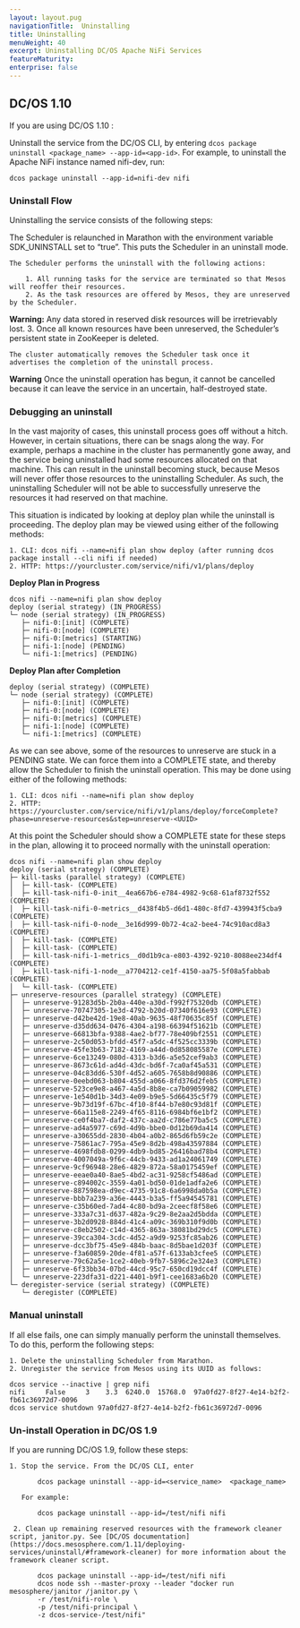 ```yaml
---
layout: layout.pug
navigationTitle:  Uninstalling
title: Uninstalling
menuWeight: 40
excerpt: Uninstalling DC/OS Apache NiFi Services
featureMaturity:
enterprise: false
---
```


## DC/OS 1.10

If you are using DC/OS 1.10 :

Uninstall the service from the DC/OS CLI, by entering `dcos package uninstall <package_name> --app-id=<app-id>`.
For example, to uninstall the Apache NiFi instance named nifi-dev, run:

```shell
dcos package uninstall --app-id=nifi-dev nifi
```

### Uninstall Flow

Uninstalling the service consists of the following steps:

  The Scheduler is relaunched in Marathon with the environment variable SDK_UNINSTALL set to “true”. This puts the Scheduler in an uninstall mode.

    The Scheduler performs the uninstall with the following actions:

        1. All running tasks for the service are terminated so that Mesos will reoffer their resources.
        2. As the task resources are offered by Mesos, they are unreserved by the Scheduler.
**Warning:** Any data stored in reserved disk resources will be irretrievably lost.
        3. Once all known resources have been unreserved, the Scheduler’s persistent state in ZooKeeper is deleted.

    The cluster automatically removes the Scheduler task once it advertises the completion of the uninstall process.

**Warning** Once the uninstall operation has begun, it cannot be cancelled because it can leave the service in an uncertain, half-destroyed state.

### Debugging an uninstall

In the vast majority of cases, this uninstall process goes off without a hitch. However, in certain situations, there can be snags along the way. For example, perhaps a machine in the cluster has permanently gone away, and the service being uninstalled had some resources allocated on that machine. This can result in the uninstall becoming stuck, because Mesos will never offer those resources to the uninstalling Scheduler. As such, the uninstalling Scheduler will not be able to successfully unreserve the resources it had reserved on that machine.

This situation is indicated by looking at deploy plan while the uninstall is proceeding. The deploy plan may be viewed using either of the following methods:

    1. CLI: dcos nifi --name=nifi plan show deploy (after running dcos package install --cli nifi if needed)
    2. HTTP: https://yourcluster.com/service/nifi/v1/plans/deploy

**Deploy Plan in Progress**

```shell
dcos nifi --name=nifi plan show deploy
deploy (serial strategy) (IN_PROGRESS)
└─ node (serial strategy) (IN_PROGRESS)
   ├─ nifi-0:[init] (COMPLETE)
   ├─ nifi-0:[node] (COMPLETE)
   ├─ nifi-0:[metrics] (STARTING)
   ├─ nifi-1:[node] (PENDING)
   └─ nifi-1:[metrics] (PENDING)   
```    
**Deploy Plan after Completion**

```shell
deploy (serial strategy) (COMPLETE)
└─ node (serial strategy) (COMPLETE)
   ├─ nifi-0:[init] (COMPLETE)
   ├─ nifi-0:[node] (COMPLETE)
   ├─ nifi-0:[metrics] (COMPLETE)
   ├─ nifi-1:[node] (COMPLETE)
   └─ nifi-1:[metrics] (COMPLETE)
```       
As we can see above, some of the resources to unreserve are stuck in a PENDING state. We can force them into a COMPLETE state, and thereby allow the Scheduler to finish the uninstall operation. This may be done using either of the following methods:

    1. CLI: dcos nifi --name=nifi plan show deploy
    2. HTTP: https://yourcluster.com/service/nifi/v1/plans/deploy/forceComplete?phase=unreserve-resources&step=unreserve-<UUID>

At this point the Scheduler should show a COMPLETE state for these steps in the plan, allowing it to proceed normally with the uninstall operation:

```shell
dcos nifi --name=nifi plan show deploy
deploy (serial strategy) (COMPLETE)
├─ kill-tasks (parallel strategy) (COMPLETE)
│  ├─ kill-task- (COMPLETE)
│  ├─ kill-task-nifi-0-init__4ea667b6-e784-4982-9c68-61af8732f552 (COMPLETE)
│  ├─ kill-task-nifi-0-metrics__d438f4b5-d6d1-480c-8fd7-439943f5cba9 (COMPLETE)
│  ├─ kill-task-nifi-0-node__3e16d999-0b72-4ca2-bee4-74c910acd8a3 (COMPLETE)
│  ├─ kill-task- (COMPLETE)
│  ├─ kill-task- (COMPLETE)
│  ├─ kill-task-nifi-1-metrics__d0d1b9ca-e803-4392-9210-8088ee234df4 (COMPLETE)
│  ├─ kill-task-nifi-1-node__a7704212-ce1f-4150-aa75-5f08a5fabbab (COMPLETE)
│  └─ kill-task- (COMPLETE)
├─ unreserve-resources (parallel strategy) (COMPLETE)
│  ├─ unreserve-91283d5b-2b0a-440e-a30d-f992f75320db (COMPLETE)
│  ├─ unreserve-70747305-1e3d-4792-b20d-07340f616e93 (COMPLETE)
│  ├─ unreserve-d42be42d-19e8-40ab-9635-48f70635c85f (COMPLETE)
│  ├─ unreserve-d35dd634-0476-4304-a198-66394f51621b (COMPLETE)
│  ├─ unreserve-66813bfa-9388-4ae2-bf77-78e409bf2551 (COMPLETE)
│  ├─ unreserve-2c50d053-bfdd-45f7-a5dc-4f525cc3339b (COMPLETE)
│  ├─ unreserve-45fe3b63-7182-4169-a44d-0d858085587e (COMPLETE)
│  ├─ unreserve-6ce13249-080d-4313-b3d6-a5e52cef9ab3 (COMPLETE)
│  ├─ unreserve-8673c61d-ad4d-43dc-bd6f-7ca0af45a531 (COMPLETE)
│  ├─ unreserve-04c83dd6-530f-4d52-a605-7658b8d90886 (COMPLETE)
│  ├─ unreserve-0eebd063-b804-455d-a066-8fd376d2feb5 (COMPLETE)
│  ├─ unreserve-523ce9e8-a467-4a5d-8b8e-ca7b09059982 (COMPLETE)
│  ├─ unreserve-1e540d1b-34d3-4e09-b9e5-5d66435c5f79 (COMPLETE)
│  ├─ unreserve-9b73d19f-67bc-4f10-8f44-b7e80c93d81f (COMPLETE)
│  ├─ unreserve-66a115e8-2249-4f65-8116-6984bf6e1bf2 (COMPLETE)
│  ├─ unreserve-ce0f4ba7-daf2-437c-aa2d-c786e77ba5c5 (COMPLETE)
│  ├─ unreserve-ad4a5977-c69d-4d9b-bbe0-0d12b69da414 (COMPLETE)
│  ├─ unreserve-a30655dd-2830-4b04-a0b2-865d6fb59c2e (COMPLETE)
│  ├─ unreserve-75861ac7-795a-45e9-8d2b-498a43597884 (COMPLETE)
│  ├─ unreserve-4698fdb8-0299-4db9-bd85-26416bad78b4 (COMPLETE)
│  ├─ unreserve-4007049a-9f6c-44cb-9433-ad1a24061749 (COMPLETE)
│  ├─ unreserve-9cf96948-28e6-4829-872a-58a0175459ef (COMPLETE)
│  ├─ unreserve-eeae0a40-8ae5-4bd2-ac31-9258cf5486ad (COMPLETE)
│  ├─ unreserve-c894002c-3559-4a01-bd50-01de1adfa2e6 (COMPLETE)
│  ├─ unreserve-887598ea-d9ec-4735-91c8-6a6998da0b5a (COMPLETE)
│  ├─ unreserve-bbb7a239-a36e-4443-b3a5-ff5a94545781 (COMPLETE)
│  ├─ unreserve-c35b60ed-7ad4-4c80-bd9a-2ceecf8f58e6 (COMPLETE)
│  ├─ unreserve-333a7c31-d637-482a-9c29-8e2aa2d5bdda (COMPLETE)
│  ├─ unreserve-3b2d0928-884d-41c4-a09c-369b310f9d0b (COMPLETE)
│  ├─ unreserve-c8eb2502-c14d-4365-863a-38081bd29dc5 (COMPLETE)
│  ├─ unreserve-39cca304-3cdc-4d52-a9d9-9253fc85ab26 (COMPLETE)
│  ├─ unreserve-dcc3bf75-45e9-484b-baac-8d5bae1d203f (COMPLETE)
│  ├─ unreserve-f3a60859-20de-4f81-a57f-6133ab3cfee5 (COMPLETE)
│  ├─ unreserve-79c62a5e-1ce2-40eb-9fb7-5896c2e324e3 (COMPLETE)
│  ├─ unreserve-6f33bb34-07bd-44cd-95c7-650cd19dcc4f (COMPLETE)
│  └─ unreserve-223dfa31-d221-4401-b9f1-cee1683a6b20 (COMPLETE)
└─ deregister-service (serial strategy) (COMPLETE)
   └─ deregister (COMPLETE)
```    

### Manual uninstall    

If all else fails, one can simply manually perform the uninstall themselves. To do this, perform the following steps:

    1. Delete the uninstalling Scheduler from Marathon.
    2. Unregister the service from Mesos using its UUID as follows:

```shell
dcos service --inactive | grep nifi
nifi     False     3    3.3  6240.0  15768.0  97a0fd27-8f27-4e14-b2f2-fb61c36972d7-0096
dcos service shutdown 97a0fd27-8f27-4e14-b2f2-fb61c36972d7-0096
```

### Un-install Operation in DC/OS 1.9

If you are running DC/OS 1.9, follow these steps:

    1. Stop the service. From the DC/OS CLI, enter
```shell
       dcos package uninstall --app-id=<service_name>  <package_name>
```    
       For example:
```shell
       dcos package uninstall --app-id=/test/nifi nifi
```                   
     2. Clean up remaining reserved resources with the framework cleaner script, janitor.py. See [DC/OS documentation](https://docs.mesosphere.com/1.11/deploying-services/uninstall/#framework-cleaner) for more information about the framework cleaner script.

```shell
       dcos package uninstall --app-id=/test/nifi nifi
       dcos node ssh --master-proxy --leader "docker run mesosphere/janitor /janitor.py \
       -r /test/nifi-role \
       -p /test/nifi-principal \
       -z dcos-service-/test/nifi"
```      
